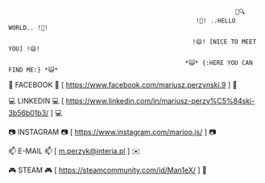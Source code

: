                                                                    🔎🔍                                                   
                                                        !👋! ..HELLO  WORLD.. !👋!
   
                                                       !😄! [NICE TO MEET YOU] !😄!
   
                                                     *🙀* {:HERE YOU CAN FIND ME:} *🙀*


📲 FACEBOOK 📲 [ https://www.facebook.com/mariusz.perzynski.9 ] 📲


💻 LINKEDIN 💻 [ https://www.linkedin.com/in/mariusz-perzy%C5%84ski-3b56b01b3/ ] 💻



📷 INSTAGRAM 📷 [ https://www.instagram.com/marioo.js/ ] 📷



📫 E-MAIL 📫 [ m.perzyk@interia.pl ] ✉️


🎮 STEAM 🎮 [ https://steamcommunity.com/id/Man1eX/ ] 👾




